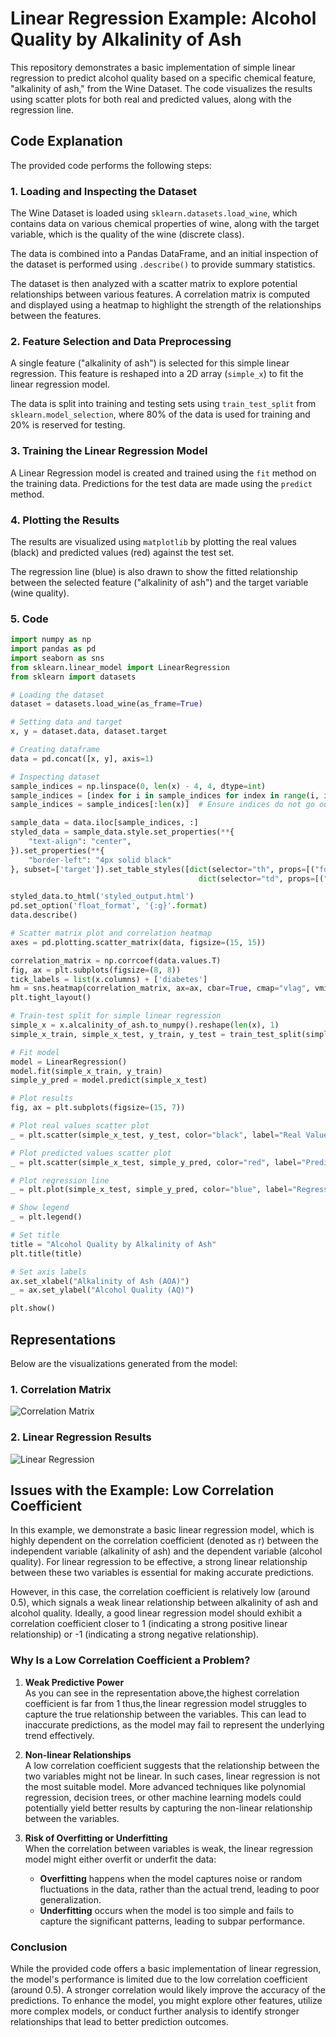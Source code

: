 # Linear Regression Example: Alcohol Quality by Alkalinity of Ash

This repository demonstrates a basic implementation of simple linear regression to predict alcohol quality based on a specific chemical feature, "alkalinity of ash," from the Wine Dataset. The code visualizes the results using scatter plots for both real and predicted values, along with the regression line.

## Code Explanation

The provided code performs the following steps:

### 1. Loading and Inspecting the Dataset

The Wine Dataset is loaded using `sklearn.datasets.load_wine`, which contains data on various chemical properties of wine, along with the target variable, which is the quality of the wine (discrete class).

The data is combined into a Pandas DataFrame, and an initial inspection of the dataset is performed using `.describe()` to provide summary statistics.

The dataset is then analyzed with a scatter matrix to explore potential relationships between various features. A correlation matrix is computed and displayed using a heatmap to highlight the strength of the relationships between the features.

### 2. Feature Selection and Data Preprocessing

A single feature ("alkalinity of ash") is selected for this simple linear regression. This feature is reshaped into a 2D array (`simple_x`) to fit the linear regression model.

The data is split into training and testing sets using `train_test_split` from `sklearn.model_selection`, where 80% of the data is used for training and 20% is reserved for testing.

### 3. Training the Linear Regression Model

A Linear Regression model is created and trained using the `fit` method on the training data. Predictions for the test data are made using the `predict` method.

### 4. Plotting the Results

The results are visualized using `matplotlib` by plotting the real values (black) and predicted values (red) against the test set.

The regression line (blue) is also drawn to show the fitted relationship between the selected feature ("alkalinity of ash") and the target variable (wine quality).

### 5. Code

```python
import numpy as np
import pandas as pd
import seaborn as sns
from sklearn.linear_model import LinearRegression
from sklearn import datasets

# Loading the dataset
dataset = datasets.load_wine(as_frame=True)

# Setting data and target
x, y = dataset.data, dataset.target

# Creating dataframe
data = pd.concat([x, y], axis=1)

# Inspecting dataset
sample_indices = np.linspace(0, len(x) - 4, 4, dtype=int)
sample_indices = [index for i in sample_indices for index in range(i, i + 4)]
sample_indices = sample_indices[:len(x)]  # Ensure indices do not go out of bounds

sample_data = data.iloc[sample_indices, :]
styled_data = sample_data.style.set_properties(**{
    "text-align": "center",
}).set_properties(**{
    "border-left": "4px solid black"
}, subset=['target']).set_table_styles([dict(selector="th", props=[("font-size", "13px")]), 
                                          dict(selector="td", props=[("font-size", "11px")])]).background_gradient()

styled_data.to_html('styled_output.html')
pd.set_option('float_format', '{:g}'.format)
data.describe()

# Scatter matrix plot and correlation heatmap
axes = pd.plotting.scatter_matrix(data, figsize=(15, 15))

correlation_matrix = np.corrcoef(data.values.T)
fig, ax = plt.subplots(figsize=(8, 8))
tick_labels = list(x.columns) + ['diabetes']
hm = sns.heatmap(correlation_matrix, ax=ax, cbar=True, cmap="vlag", vmin=-1, vmax=1, annot=True, fmt='.2f', annot_kws={'size': 12}, xticklabels=tick_labels, yticklabels=tick_labels)
plt.tight_layout()

# Train-test split for simple linear regression
simple_x = x.alcalinity_of_ash.to_numpy().reshape(len(x), 1)
simple_x_train, simple_x_test, y_train, y_test = train_test_split(simple_x, y, random_state=0, test_size=0.2)

# Fit model
model = LinearRegression()
model.fit(simple_x_train, y_train)
simple_y_pred = model.predict(simple_x_test)

# Plot results
fig, ax = plt.subplots(figsize=(15, 7))

# Plot real values scatter plot
_ = plt.scatter(simple_x_test, y_test, color="black", label="Real Values")

# Plot predicted values scatter plot
_ = plt.scatter(simple_x_test, simple_y_pred, color="red", label="Predicted Values")

# Plot regression line
_ = plt.plot(simple_x_test, simple_y_pred, color="blue", label="Regression Line")

# Show legend
_ = plt.legend()

# Set title
title = "Alcohol Quality by Alkalinity of Ash"
plt.title(title)

# Set axis labels
ax.set_xlabel("Alkalinity of Ash (AOA)")
_ = ax.set_ylabel("Alcohol Quality (AQ)")

plt.show()
```
## Representations

Below are the visualizations generated from the model:



### 1. Correlation Matrix

![Correlation Matrix](representations/correlation_matrix.jpg)

### 2. Linear Regression Results

![Linear Regression](representations/linear_regression.jpg)
## Issues with the Example: Low Correlation Coefficient

In this example, we demonstrate a basic linear regression model, which is highly dependent on the correlation coefficient (denoted as r) between the independent variable (alkalinity of ash) and the dependent variable (alcohol quality). For linear regression to be effective, a strong linear relationship between these two variables is essential for making accurate predictions.

However, in this case, the correlation coefficient is relatively low (around 0.5), which signals a weak linear relationship between alkalinity of ash and alcohol quality. Ideally, a good linear regression model should exhibit a correlation coefficient closer to 1 (indicating a strong positive linear relationship) or -1 (indicating a strong negative relationship).

### Why Is a Low Correlation Coefficient a Problem?
  
1. **Weak Predictive Power**  
   As you can see in the representation above,the highest correlation coefficient is far from 1 thus,the linear regression model struggles to capture the true relationship between the variables. This can lead to inaccurate predictions, as the model may fail to represent the underlying trend effectively.

2. **Non-linear Relationships**  
   A low correlation coefficient suggests that the relationship between the two variables might not be linear. In such cases, linear regression is not the most suitable model. More advanced techniques like polynomial regression, decision trees, or other machine learning models could potentially yield better results by capturing the non-linear relationship between the variables.

3. **Risk of Overfitting or Underfitting**  
   When the correlation between variables is weak, the linear regression model might either overfit or underfit the data:
   - **Overfitting** happens when the model captures noise or random fluctuations in the data, rather than the actual trend, leading to poor generalization.
   - **Underfitting** occurs when the model is too simple and fails to capture the significant patterns, leading to subpar performance.

### Conclusion

While the provided code offers a basic implementation of linear regression, the model's performance is limited due to the low correlation coefficient (around 0.5). A stronger correlation would likely improve the accuracy of the predictions. To enhance the model, you might explore other features, utilize more complex models, or conduct further analysis to identify stronger relationships that lead to better prediction outcomes.

